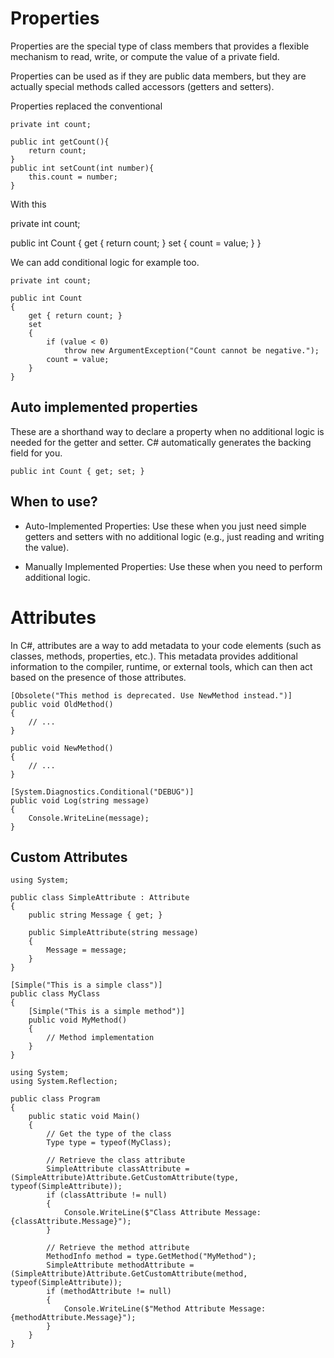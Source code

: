 # Properties

Properties are the special type of class members that provides a flexible mechanism to read, write, or compute the value of a private field.

Properties can be used as if they are public data members, but they are actually special methods called accessors (getters and setters).

Properties replaced the conventional 

```
private int count;

public int getCount(){
    return count;
}
public int setCount(int number){
    this.count = number;
}
```

With this

private int count;

public int Count
{
    get { return count; }
    set { count = value; }
}

We can add conditional logic for example too.

```
private int count;

public int Count
{
    get { return count; }
    set
    {
        if (value < 0) 
            throw new ArgumentException("Count cannot be negative.");
        count = value;
    }
}
```

## Auto implemented properties

These are a shorthand way to declare a property when no additional logic is needed for the getter and setter. C# automatically generates the backing field for you.

```
public int Count { get; set; }
```
## When to use?

- Auto-Implemented Properties: Use these when you just need simple getters and setters with no additional logic (e.g., just reading and writing the value).

- Manually Implemented Properties: Use these when you need to perform additional logic.

# Attributes

In C#, attributes are a way to add metadata to your code elements (such as classes, methods, properties, etc.). This metadata provides additional information to the compiler, runtime, or external tools, which can then act based on the presence of those attributes.

```
[Obsolete("This method is deprecated. Use NewMethod instead.")]
public void OldMethod()
{
    // ...
}

public void NewMethod()
{
    // ...
}
```
```
[System.Diagnostics.Conditional("DEBUG")]
public void Log(string message)
{
    Console.WriteLine(message);
}
```
## Custom Attributes

```
using System;

public class SimpleAttribute : Attribute
{
    public string Message { get; }

    public SimpleAttribute(string message)
    {
        Message = message;
    }
}
```

```
[Simple("This is a simple class")]
public class MyClass
{
    [Simple("This is a simple method")]
    public void MyMethod()
    {
        // Method implementation
    }
}
```
```
using System;
using System.Reflection;

public class Program
{
    public static void Main()
    {
        // Get the type of the class
        Type type = typeof(MyClass);

        // Retrieve the class attribute
        SimpleAttribute classAttribute = (SimpleAttribute)Attribute.GetCustomAttribute(type, typeof(SimpleAttribute));
        if (classAttribute != null)
        {
            Console.WriteLine($"Class Attribute Message: {classAttribute.Message}");
        }

        // Retrieve the method attribute
        MethodInfo method = type.GetMethod("MyMethod");
        SimpleAttribute methodAttribute = (SimpleAttribute)Attribute.GetCustomAttribute(method, typeof(SimpleAttribute));
        if (methodAttribute != null)
        {
            Console.WriteLine($"Method Attribute Message: {methodAttribute.Message}");
        }
    }
}
```
